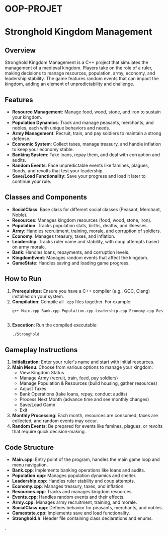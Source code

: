 # OOP-PROJET

# Stronghold Kingdom Management

## Overview
Stronghold Kingdom Management is a C++ project that simulates the management of a medieval kingdom. Players take on the role of a ruler, making decisions to manage resources, population, army, economy, and leadership stability. The game features random events that can impact the kingdom, adding an element of unpredictability and challenge.

## Features
- **Resource Management**: Manage food, wood, stone, and iron to sustain your kingdom.
- **Population Dynamics**: Track and manage peasants, merchants, and nobles, each with unique behaviors and needs.
- **Army Management**: Recruit, train, and pay soldiers to maintain a strong defense.
- **Economic System**: Collect taxes, manage treasury, and handle inflation to keep your economy stable.
- **Banking System**: Take loans, repay them, and deal with corruption and audits.
- **Random Events**: Face unpredictable events like famines, plagues, floods, and revolts that test your leadership.
- **Save/Load Functionality**: Save your progress and load it later to continue your rule.

## Classes and Components
- **SocialClass**: Base class for different social classes (Peasant, Merchant, Noble).
- **Resources**: Manages kingdom resources (food, wood, stone, iron).
- **Population**: Tracks population stats, births, deaths, and illnesses.
- **Army**: Handles recruitment, training, morale, and corruption of soldiers.
- **Economy**: Manages treasury, taxes, and inflation.
- **Leadership**: Tracks ruler name and stability, with coup attempts based on army morale.
- **Bank**: Handles loans, repayments, and corruption levels.
- **KingdomEvent**: Manages random events that affect the kingdom.
- **GameState**: Handles saving and loading game progress.

## How to Run
1. **Prerequisites**: Ensure you have a C++ compiler (e.g., GCC, Clang) installed on your system.
2. **Compilation**: Compile all `.cpp` files together. For example:
   ```bash
   g++ Main.cpp Bank.cpp Population.cpp Leadership.cpp Economy.cpp Resources.cpp Events.cpp Army.cpp SocialClass.cpp Gamestate.cpp -o Stronghold



3. **Execution**: Run the compiled executable:
   ```bash
   ./Stronghold
   ```

## Gameplay Instructions
1. **Initialization**: Enter your ruler's name and start with initial resources.
2. **Main Menu**: Choose from various options to manage your kingdom:
   - View Kingdom Status
   - Manage Army (recruit, train, feed, pay soldiers)
   - Manage Population & Resources (build housing, gather resources)
   - Adjust Taxes
   - Bank Operations (take loans, repay, conduct audits)
   - Process Next Month (advance time and see monthly changes)
   - Save/Load Game
   - Exit
3. **Monthly Processing**: Each month, resources are consumed, taxes are collected, and random events may occur.
4. **Random Events**: Be prepared for events like famines, plagues, or revolts that require quick decision-making.

## Code Structure
- **Main.cpp**: Entry point of the program, handles the main game loop and menu navigation.
- **Bank.cpp**: Implements banking operations like loans and audits.
- **Population.cpp**: Manages population dynamics and shelter.
- **Leadership.cpp**: Handles ruler stability and coup attempts.
- **Economy.cpp**: Manages treasury, taxes, and inflation.
- **Resources.cpp**: Tracks and manages kingdom resources.
- **Events.cpp**: Handles random events and their effects.
- **Army.cpp**: Manages army recruitment, training, and morale.
- **SocialClass.cpp**: Defines behavior for peasants, merchants, and nobles.
- **Gamestate.cpp**: Implements save and load functionality.
- **Stronghold.h**: Header file containing class declarations and enums.


.
